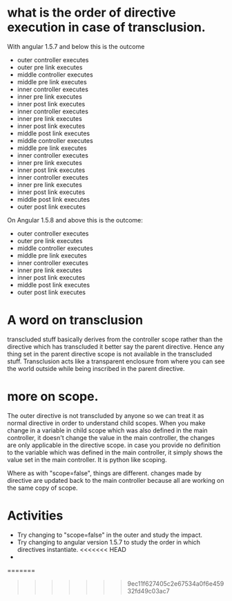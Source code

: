 # what is the order of directive execution in case of transclusion.
With angular 1.5.7 and below this is the outcome

* outer controller executes
* outer pre link executes
* middle controller executes
* middle pre link executes
* inner controller executes
* inner pre link executes
* inner post link executes
* inner controller executes
* inner pre link executes
* inner post link executes
* middle post link executes
* middle controller executes
* middle pre link executes
* inner controller executes
* inner pre link executes
* inner post link executes
* inner controller executes
* inner pre link executes
* inner post link executes
* middle post link executes
* outer post link executes

On Angular 1.5.8 and above this is the outcome:

* outer controller executes
* outer pre link executes
* middle controller executes
* middle pre link executes
* inner controller executes
* inner pre link executes
* inner post link executes
* middle post link executes
* outer post link executes

# A word on transclusion

transcluded stuff basically derives from the controller scope rather than the
directive which has transcluded it better say the parent directive. Hence any thing
set in the parent directive scope is not available in the transcluded stuff. Transclusion
acts like a transparent enclosure from where you can see the world outside while
being inscribed in the parent directive.

# more on scope.

The outer directive is not transcluded by anyone so we can treat it as normal directive
in order to understand child scopes. When you make change in a variable in child scope
which was also defined in the main controller, it doesn't change the value in the main
controller, the changes are only applicable in the directive scope. in case you provide
no definition to the variable which was defined in the main controller, it simply shows the
value set in the main controller. It is python like scoping.

Where as with "scope=false", things are different. changes made by directive are updated
back to the main controller because all are working on the same copy of scope.

# Activities
* Try changing to "scope=false" in the outer and study the impact.
* Try changing to angular version 1.5.7 to study the order in which directives instantiate.
<<<<<<< HEAD
*
=======
>>>>>>> 9ec11f627405c2e67534a0f6e45932fd49c03ac7
